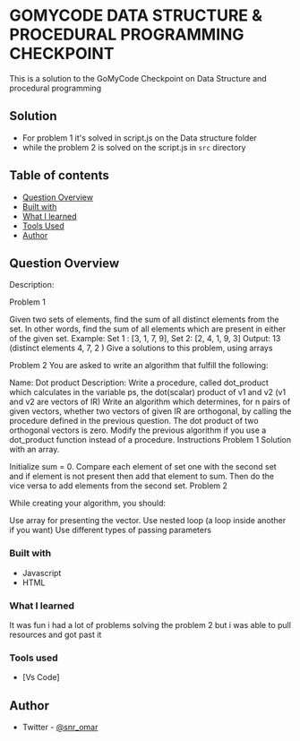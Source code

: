# GOMYCODE DATA STRUCTURE & PROCEDURAL PROGRAMMING CHECKPOINT

This is a solution to the GoMyCode Checkpoint on Data Structure and procedural programming

## Solution

- For problem 1 it's solved in script.js on the Data structure folder
- while the problem 2 is solved on the script.js in `src` directory

## Table of contents

- [Question Overview](#Question-overview)
- [Built with](#built-with)
- [What I learned](#what-i-learned)
- [Tools Used](#Tools-Used)
- [Author](#author)

## Question Overview

Description:

Problem 1

Given two sets of elements, find the sum of all distinct elements from the set. In other words, find the sum of all elements which are present in either of the given set.
Example:
Set 1 : [3, 1, 7, 9], Set 2: [2, 4, 1, 9, 3]
Output: 13 (distinct elements 4, 7, 2 )
Give a solutions to this problem, using arrays

Problem 2
You are asked to write an algorithm that fulfill the following:

Name: Dot product
Description:
Write a procedure, called dot_product which calculates in the variable ps, the dot(scalar) product of v1 and v2 (v1 and v2 are vectors of IR)
Write an algorithm which determines, for n pairs of given vectors, whether two vectors of given IR are orthogonal, by calling the procedure defined in the previous question. The dot product of two orthogonal vectors is zero.
Modify the previous algorithm if you use a dot_product function instead of a procedure.
Instructions
Problem 1
Solution with an array.

Initialize sum = 0.
Compare each element of set one with the second set and if element is not present then add that element to sum.
Then do the vice versa to add elements from the second set.
Problem 2

While creating your algorithm, you should:

Use array for presenting the vector.
Use nested loop (a loop inside another if you want)
Use different types of passing parameters

### Built with

- Javascript
- HTML

### What I learned

It was fun i had a lot of problems solving the problem 2 but i was able to pull resources and got past it

### Tools used

- [Vs Code]

## Author

<!---Portfolio Website(Not yet finished/Published)- [omarjonathan.com](https://www.omarjonathan.com) -->

- Twitter - [@snr_omar](https://twitter.com/Snr_Omar)
